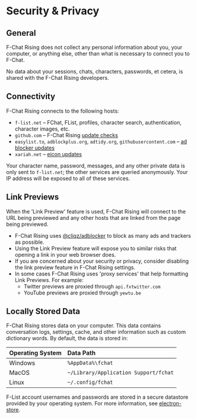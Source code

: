 # Security & Privacy

## General
F-Chat Rising does not collect any personal information about you, your computer, or anything else, other than what is necessary to connect you to F-Chat.

No data about your sessions, chats, characters, passwords, et cetera, is shared with the F-Chat Rising developers.

## Connectivity
F-Chat Rising connects to the following hosts:

  * `f-list.net` – FChat, FList, profiles, character search, authentication, character images, etc.
  * `github.com` – F-Chat Rising [update checks](./electron/pack.js)
  * `easylist.to`, `adblockplus.org`, `adtidy.org`, `githubusercontent.com` – [ad blocker updates](./electron/blocker/blocker.ts)
  * `xariah.net` – [eicon updates](./learn/eicon/updater.ts)

Your character name, password, messages, and any other private data is only sent to `f-list.net`; the other services are queried anonymously.
Your IP address will be exposed to all of these services.

## Link Previews
When the 'Link Preview' feature is used, F-Chat Rising will connect to the URL being previewed and any other hosts that are linked from the page being previewed.

* F-Chat Rising uses [@cliqz/adblocker](https://github.com/ghostery/adblocker) to block as many ads and trackers as possible.
* Using the Link Preview feature will expose you to similar risks that opening a link in your web browser does.
* If you are concerned about your security or privacy, consider disabling the link preview feature in F-Chat Rising settings.
* In some cases F-Chat Rising uses 'proxy services' that help formatting Link Previews. For example:
  * Twitter previews are proxied through `api.fxtwitter.com`
  * YouTube previews are proxied through `yewtu.be`

## Locally Stored Data
F-Chat Rising stores data on your computer. This data contains conversation logs, settings, cache, and other
information such as custom dictionary words. By default, the data is stored in:

| **Operating System** | **Data Path**                         |
|:---------------------|:--------------------------------------|
| Windows              | `%AppData%\fchat`                     |
| MacOS                | `~/Library/Application Support/fchat` |
| Linux                | `~/.config/fchat`                     |

F-List account usernames and passwords are stored in a secure datastore provided by your operating system. For more information, see [electron-store](https://www.npmjs.com/package/electron-store).
